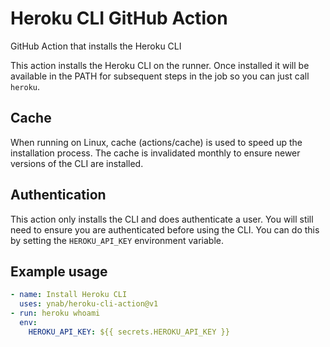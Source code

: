 # Heroku CLI GitHub Action

GitHub Action that installs the Heroku CLI

This action installs the Heroku CLI on the runner.  Once installed it will be available in the PATH for subsequent steps in the job so you can just call `heroku`.

## Cache

When running on Linux, cache (actions/cache) is used to speed up the installation process.  The cache is invalidated monthly to ensure newer versions of the CLI are
installed.

## Authentication

This action only installs the CLI and does authenticate a user.  You will still need to ensure you are authenticated before using the CLI.  You can do this by setting the `HEROKU_API_KEY` environment variable.

## Example usage

```yaml
- name: Install Heroku CLI
  uses: ynab/heroku-cli-action@v1
- run: heroku whoami
  env:
    HEROKU_API_KEY: ${{ secrets.HEROKU_API_KEY }}
```
